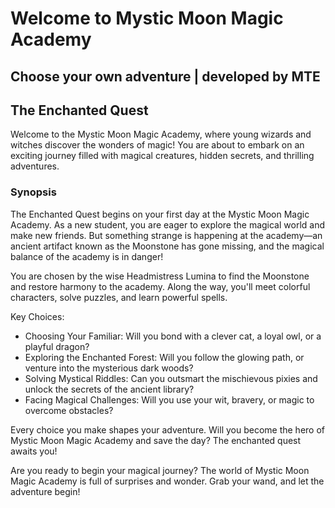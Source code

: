 # Welcome to Mystic Moon Magic Academy
## Choose your own adventure | developed by MTE

## The Enchanted Quest
Welcome to the Mystic Moon Magic Academy, where young wizards and witches discover the wonders of magic! You are about to embark on an exciting journey filled with magical creatures, hidden secrets, and thrilling adventures.

### Synopsis
The Enchanted Quest begins on your first day at the Mystic Moon Magic Academy. As a new student, you are eager to explore the magical world and make new friends. But something strange is happening at the academy—an ancient artifact known as the Moonstone has gone missing, and the magical balance of the academy is in danger!

You are chosen by the wise Headmistress Lumina to find the Moonstone and restore harmony to the academy. Along the way, you'll meet colorful characters, solve puzzles, and learn powerful spells.

Key Choices:

- Choosing Your Familiar: Will you bond with a clever cat, a loyal owl, or a playful dragon?
- Exploring the Enchanted Forest: Will you follow the glowing path, or venture into the mysterious dark woods?
- Solving Mystical Riddles: Can you outsmart the mischievous pixies and unlock the secrets of the ancient library?
- Facing Magical Challenges: Will you use your wit, bravery, or magic to overcome obstacles?

Every choice you make shapes your adventure. Will you become the hero of Mystic Moon Magic Academy and save the day? The enchanted quest awaits you!

Are you ready to begin your magical journey? The world of Mystic Moon Magic Academy is full of surprises and wonder. Grab your wand, and let the adventure begin!